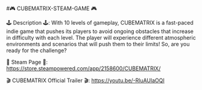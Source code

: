 #🎮 CUBEMATRIX-STEAM-GAME 🎮

🕹️ Description 🕹️: With 10 levels of gameplay, CUBEMATRIX is a fast-paced indie game that pushes its players to avoid ongoing obstacles that increase in difficulty with each level. The player will experience different atmospheric environments and scenarios that will push them to their limits! So, are you ready for the challenge?

👾 Steam Page 👾: https://store.steampowered.com/app/2158600/CUBEMATRIX/

🎬 CUBEMATRIX Official Trailer 🎬: https://youtu.be/-RluAUlaOQI
